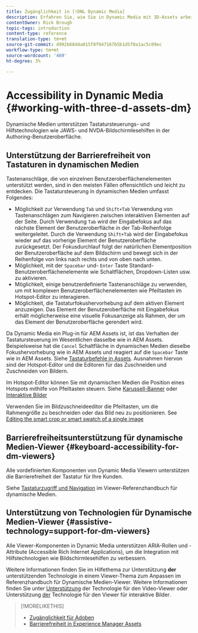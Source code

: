 ```yaml
---
title: Zugänglichkeit in [!DNL Dynamic Media]
description: Erfahren Sie, wie Sie in Dynamic Media mit 3D-Assets arbeiten.
contentOwner: Rick Brough
topic-tags: introduction
content-type: reference
translation-type: tm+mt
source-git-commit: d992b68d4a015f8f947167b5b1d5f0a1ac5c09ec
workflow-type: tm+mt
source-wordcount: '469'
ht-degree: 3%

---
```



# Accessibility in Dynamic Media {#working-with-three-d-assets-dm}

Dynamische Medien unterstützen Tastatursteuerungs- und Hilfstechnologien wie JAWS- und NVDA-Bildschirmlesehilfen in der Authoring-Benutzeroberfläche.

## Unterstützung der Barrierefreiheit von Tastaturen in dynamischen Medien

Tastenanschläge, die von einzelnen Benutzeroberflächenelementen unterstützt werden, sind in den meisten Fällen offensichtlich und leicht zu entdecken. Die Tastatursteuerung in dynamischen Medien umfasst Folgendes:

* Möglichkeit zur Verwendung `Tab` und `Shift+Tab` Verwendung von Tastenanschlägen zum Navigieren zwischen interaktiven Elementen auf der Seite.
Durch Verwendung `Tab` wird der Eingabefokus auf das nächste Element der Benutzeroberfläche in der Tab-Reihenfolge weitergeleitet. Durch die Verwendung `Shift+Tab` wird der Eingabefokus wieder auf das vorherige Element der Benutzeroberfläche zurückgesetzt.
Der Fokusdurchlauf folgt der natürlichen Elementposition der Benutzeroberfläche auf dem Bildschirm und bewegt sich in der Reihenfolge von links nach rechts und von oben nach unten.
* Möglichkeit, mit der `Spacebar` und- `Enter` Taste Standard-Benutzeroberflächenelemente wie Schaltflächen, Dropdown-Listen usw. zu aktivieren.
* Möglichkeit, einige benutzerdefinierte Tastenanschläge zu verwenden, um mit komplexen Benutzeroberflächenelementen wie Pfeiltasten im Hotspot-Editor zu interagieren.
* Möglichkeit, die Tastaturfokushervorhebung auf dem aktiven Element anzuzeigen. Das Element der Benutzeroberfläche mit Eingabefokus erhält möglicherweise eine visuelle Fokusanzeige als Rahmen, der um das Element der Benutzeroberfläche gerendert wird.

Da Dynamic Media ein Plug-in für AEM Assets ist, ist das Verhalten der Tastatursteuerung im Wesentlichen dasselbe wie in AEM Assets. Beispielsweise hat die `Cancel` Schaltfläche in dynamischen Medien dieselbe Fokushervorhebung wie in AEM Assets und reagiert auf die `Spacebar` Taste wie in AEM Assets. Siehe [Tastaturbefehle in Assets](/help/assets/accessibility.md#keyboard-shortcuts). Ausnahmen hiervon sind der Hotspot-Editor und die Editoren für das Zuschneiden und Zuschneiden von Bildern.

<!-- Keyboarding is the same because Dynamic Media is using the same UI library (Coral 3 (AEM 6.5) or Coral Spectrum (in Skyline)) as entire AEM Assets.  -->

Im Hotspot-Editor können Sie mit dynamischen Medien die Position eines Hotspots mithilfe von Pfeiltasten steuern. Siehe [Karussell-Banner](/help/assets/dynamic-media/carousel-banners.md##adding-hotspots-or-image-maps-to-an-image-banner) oder [Interaktive Bilder](/help/assets/dynamic-media/interactive-images.md#adding-hotspots-to-an-image-banner)

Verwenden Sie im Bildzuschneideeditor die Pfeiltasten, um die Rahmengröße zu beschneiden oder das Bild neu zu positionieren. See [Editing the smart crop or smart swatch of a single image](/help/assets/dynamic-media/image-profiles.md#editing-the-smart-crop-or-smart-swatch-of-a-single-image)

<!-- I think we should definitely mention this in the DM-specific area of documentation for keyboard support. -->

<!-- I would not get into much of details of specific keyboard support logic of these editors. One of the reasons - chances are that accessibility support will receive Phase2-like attention, with more holistic approach. -->

## Barrierefreiheitsunterstützung für dynamische Medien-Viewer {#keyboard-accessibility-for-dm-viewers}

Alle vordefinierten Komponenten von Dynamic Media Viewern unterstützen die Barrierefreiheit der Tastatur für Ihre Kunden.

Siehe [Tastaturzugriff und Navigation](https://docs.adobe.com/content/help/en/dynamic-media-developer-resources/library/c-keyboard-accessibility.html) im Viewer-Referenzhandbuch für dynamische Medien.

## Unterstützung von Technologien für Dynamische Medien-Viewer {#assistive-technology=support-for-dm-viewers}

Alle Viewer-Komponenten in Dynamic Media unterstützen ARIA-Rollen und -Attribute (Accessible Rich Internet Applications), um die Integration mit Hilfstechnologien wie Bildschirmlesehilfen zu verbessern.

Weitere Informationen finden Sie im Hilfethema zur Unterstützung **der** unterstützenden Technologie in einem Viewer-Thema zum Anpassen im Referenzhandbuch für Dynamische Medien-Viewer. Weitere Informationen finden Sie unter [Unterstützung](https://docs.adobe.com/content/help/en/dynamic-media-developer-resources/library/viewers-aem-assets-dmc/video/r-html5-video-viewer-20-assistive.html) der Technologie für den Video-Viewer oder Unterstützung [der](https://experienceleague.adobe.com/docs/dynamic-media-developer-resources/library/viewers-for-aem-assets-only/interactive-images/c-html5-aem-interactive-image-assistive.html?lang=en#viewers-for-aem-assets-only) Technologie für den Viewer für interaktive Bilder.

>[!MORELIKETHIS]
>
>* [Zugänglichkeit für Adoben](https://www.adobe.com/accessibility.html)
>* [Barrierefreiheit in Experience Manager Assets](/help/assets/dynamic-media/accessibility-dm.md)

